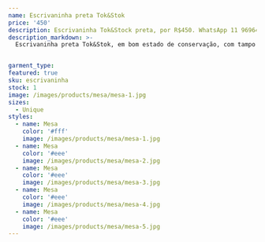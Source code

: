 ```yaml
---
name: Escrivaninha preta Tok&Stok
price: '450'
description: Escrivaninha Tok&Stock preta, por R$450. WhatsApp 11 96964-1752
description_markdown: >-
  Escrivaninha preta Tok&Stok, em bom estado de conservação, com tampo de madeira maciça.


garment_type:
featured: true
sku: escrivaninha
stock: 1
image: /images/products/mesa/mesa-1.jpg
sizes:
  - Unique
styles:
  - name: Mesa
    color: '#fff'
    image: /images/products/mesa/mesa-1.jpg
  - name: Mesa
    color: '#eee'
    image: /images/products/mesa/mesa-2.jpg
  - name: Mesa
    color: '#eee'
    image: /images/products/mesa/mesa-3.jpg
  - name: Mesa
    color: '#eee'
    image: /images/products/mesa/mesa-4.jpg
  - name: Mesa
    color: '#eee'
    image: /images/products/mesa/mesa-5.jpg
---
```

